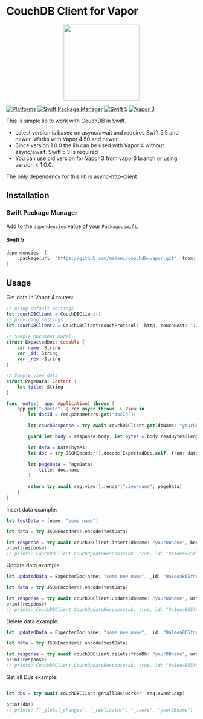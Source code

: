 # CouchDB Client for Vapor

<p align="center">
	<a href="https://github.com/makoni/couchdb-vapor">
        <img src="https://arm1.ru/img/uploaded/images/CouchDBVapor.png" height="200">
    </a>
</p>

[![Platforms](https://img.shields.io/badge/platforms-macOS%2010.15%20|%20Linux%20|%20iOS%2013-ff0000.svg?style=flat)](https://github.com/makoni/couchdb-vapor)
[![Swift Package Manager](https://img.shields.io/badge/SPM-compatible-4BC51D.svg?style=flat)](https://swift.org/package-manager/)
[![Swift 5](https://img.shields.io/badge/swift-5.6-orange.svg?style=flat)](http://swift.org)
[![Vapor 3](https://img.shields.io/badge/vapor-4.50.0-blue.svg?style=flat)](https://vapor.codes)



This is simple lib to work with CouchDB in Swift.
- Latest version is based on async/await and requires Swift 5.5 and newer. Works with Vapor 4.50 and newer.
- Since version 1.0.0 the lib can be used with Vapor 4 without async/await. Swift 5.3 is required
- You can use old version for Vapor 3 from vapor3 branch or using version < 1.0.0. 

The only dependency for this lib is <a href="https://github.com/swift-server/async-http-client">async-http-client</a>

## Installation

### Swift Package Manager

Add to the `dependencies` value of your `Package.swift`.

#### Swift 5

```swift
dependencies: [
    .package(url: "https://github.com/makoni/couchdb-vapor.git", from: "1.1.0"),
]
```

## Usage

Get data In Vapor 4 routes:

```swift
// using default settings
let couchDBClient = CouchDBClient()
// providing settings
let couchDBClient2 = CouchDBClient(couchProtocol: .http, couchHost: "127.0.0.1", couchPort: 5984, userName: "username", userPassword: "userpass")

// Sample document model
struct ExpectedDoc: Codable {
    var name: String
    var _id: String
    var _rev: String
}

// Sample view data
struct PageData: Content {
    let title: String
}

func routes(_ app: Application) throws {
    app.get(":docId") { req async throws -> View in
        let docId = req.parameters.get("docId")!

        let couchResponse = try await couchDBClient.get(dbName: "yourDBname", uri: docId, worker: req.eventLoop)

        guard let body = response.body, let bytes = body.readBytes(length: body.readableBytes) else { throw Abort(.notFound) }

        let data = Data(bytes)		
        let doc = try JSONDecoder().decode(ExpectedDoc.self, from: data)

        let pageData = PageData(
            title: doc.name
        )
	
        return try await req.view().render("view-name", pageData)
    }
}
```

Insert data example:

```swift
let testData = [name: "some name"]

let data = try JSONEncoder().encode(testData)

let response = try await couchDBClient.insert(dbName: "yourDBname", body: HTTPBody(data: data), worker: req.eventLoop)
print(response)
// prints: CouchDBClient.CouchUpdateResponse(ok: true, id: "0a1eea865fdec7a00afb96685001c7be", rev: "1-e6bde9e60844ba5648cc61b446f9f4b3"))
```

Update data example:

```swift
let updatedData = ExpectedDoc(name: "some new name", _id: "0a1eea865fdec7a00afb96685001c7be", _rev: "1-e6bde9e60844ba5648cc61b446f9f4b3")

let data = try JSONEncoder().encode(testData)

let response = try await couchDBClient.update(dbName: "yourDBname", uri: updatedData._id, body: HTTPBody(data: data), worker: req.eventLoop)
print(response)
// prints: CouchDBClient.CouchUpdateResponse(ok: true, id: "0a1eea865fdec7a00afb96685001c7be", rev: "1-e6bde9e60844ba5648cc61b446f9f4b4"))
```

Delete data example:

```swift
let updatedData = ExpectedDoc(name: "some new name", _id: "0a1eea865fdec7a00afb96685001c7be", _rev: "1-e6bde9e60844ba5648cc61b446f9f4b4")

let data = try JSONEncoder().encode(testData)

let response = try await couchDBClient.delete(fromDb: "yourDBname", uri: updatedData._id, rev: updatedData._rev, worker: req.eventLoop)
print(response)
// prints: CouchDBClient.CouchUpdateResponse(ok: true, id: "0a1eea865fdec7a00afb96685001c7be", rev: "1-e6bde9e60844ba5648cc61b446f9f4b5"))
```

Get all DBs example:

```swift

let dbs = try await couchDBClient.getAllDBs(worker: req.eventLoop)

print(dbs)
// prints: ["_global_changes", "_replicator", "_users", "yourDBname"]
```
